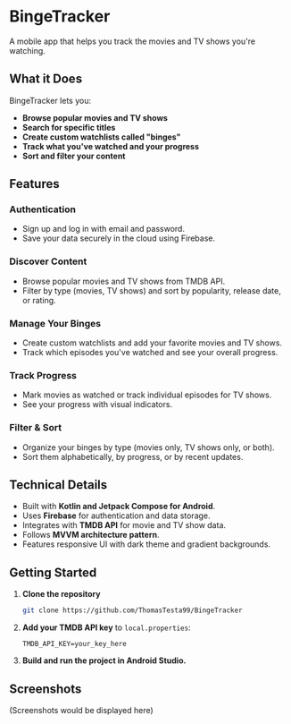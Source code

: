 # BingeTracker

A mobile app that helps you track the movies and TV shows you're watching.

## What it Does

BingeTracker lets you:

* **Browse popular movies and TV shows**
* **Search for specific titles**
* **Create custom watchlists called "binges"**
* **Track what you've watched and your progress**
* **Sort and filter your content**

## Features

### Authentication

* Sign up and log in with email and password.
* Save your data securely in the cloud using Firebase.

### Discover Content

* Browse popular movies and TV shows from TMDB API.
* Filter by type (movies, TV shows) and sort by popularity, release date, or rating.

### Manage Your Binges

* Create custom watchlists and add your favorite movies and TV shows.
* Track which episodes you've watched and see your overall progress.

### Track Progress

* Mark movies as watched or track individual episodes for TV shows.
* See your progress with visual indicators.

### Filter & Sort

* Organize your binges by type (movies only, TV shows only, or both).
* Sort them alphabetically, by progress, or by recent updates.

## Technical Details

* Built with **Kotlin and Jetpack Compose for Android**.
* Uses **Firebase** for authentication and data storage.
* Integrates with **TMDB API** for movie and TV show data.
* Follows **MVVM architecture pattern**.
* Features responsive UI with dark theme and gradient backgrounds.

## Getting Started

1. **Clone the repository**

   ```bash
   git clone https://github.com/ThomasTesta99/BingeTracker
   ```

2. **Add your TMDB API key** to `local.properties`:

   ```properties
   TMDB_API_KEY=your_key_here
   ```

3. **Build and run the project in Android Studio.**

## Screenshots

(Screenshots would be displayed here)
